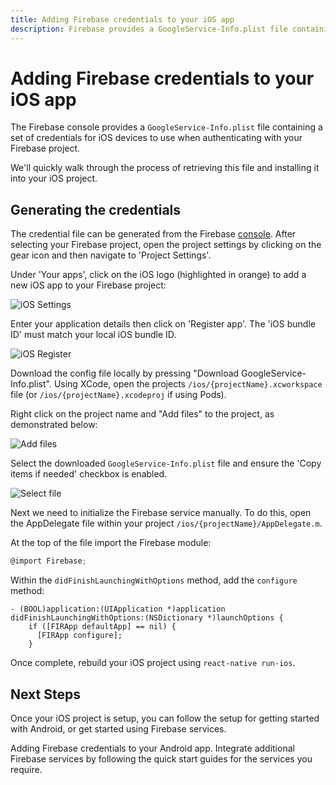 ```yaml
---
title: Adding Firebase credentials to your iOS app
description: Firebase provides a GoogleService-Info.plist file containing your Firebase project credentials. Learn how to add this to your React Native project.
---
```


# Adding Firebase credentials to your iOS app

The Firebase console provides a `GoogleService-Info.plist` file containing a set of credentials for iOS devices to use when authenticating with your Firebase project.

We'll quickly walk through the process of retrieving this file and installing it into your iOS project.

## Generating the credentials

The credential file can be generated from the Firebase [console](https://console.firebase.google.com/).
After selecting your Firebase project, open the project settings by clicking on the gear icon and then navigate to 'Project Settings'.

Under 'Your apps', click on the iOS logo (highlighted in orange) to add a new iOS app to your Firebase project:

![iOS Settings](https://prismic-io.s3.amazonaws.com/invertase%2F5056358b-5b0a-4e3d-9314-01ee8b9437d4_settings-ios.png)

Enter your application details then click on 'Register app'. The 'iOS bundle ID' must match your local iOS bundle ID.

![iOS Register](https://prismic-io.s3.amazonaws.com/invertase%2Fc7ad084f-d455-4d95-b498-de99bf68742d_register-ios.png)

Download the config file locally by pressing "Download GoogleService-Info.plist". Using XCode, open the projects
`/ios/{projectName}.xcworkspace` file (or `/ios/{projectName}.xcodeproj` if using Pods).

Right click on the project name and "Add files" to the project, as demonstrated below:

![Add files](https://prismic-io.s3.amazonaws.com/invertase%2F140b5f1f-3cfa-4bc5-a5e8-f6f33cc43165_unknown+%281%29.png)

Select the downloaded `GoogleService-Info.plist` file and ensure the 'Copy items if needed' checkbox is enabled.

![Select file](https://prismic-io.s3.amazonaws.com/invertase%2F7d37e0ce-3e79-468d-930c-b7dc7bc2e291_unknown+%282%29.png)

Next we need to initialize the Firebase service manually. To do this, open the AppDelegate file within your project
`/ios/{projectName}/AppDelegate.m`.

At the top of the file import the Firebase module:

```objectivec
@import Firebase;
```

Within the `didFinishLaunchingWithOptions` method, add the `configure` method:

```objectivec{2-4}
- (BOOL)application:(UIApplication *)application didFinishLaunchingWithOptions:(NSDictionary *)launchOptions {
    if ([FIRApp defaultApp] == nil) {
      [FIRApp configure];
    }
```

Once complete, rebuild your iOS project using `react-native run-ios`.

## Next Steps

Once your iOS project is setup, you can follow the setup for getting started with Android, or get started using Firebase services.

<Grid columns="2">
	<Block
        title="Android: Setting up Firebase"
        to="/quick-start/android-firebase-credentials"
        icon="android"
        color="#4CAF50"
    >
        Adding Firebase credentials to your Android app.
    </Block>
	<Block
		title="Integrate additional Firebase services"
		to="/v6"
		icon="check"
		color="#43a047"
	>
		Integrate additional Firebase services by following the quick start guides for
		the services you require.
  	</Block>
</Grid>
